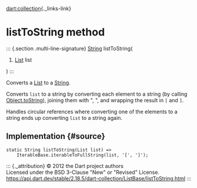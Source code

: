 [dart:collection](../../dart-collection/dart-collection-library){._links-link}

listToString method
===================

::: {.section .multi-line-signature}
[String](../../dart-core/string-class) listToString(

1.  [List](../../dart-core/list-class) list

)
:::

Converts a [List](../../dart-core/list-class) to a
[String](../../dart-core/string-class).

Converts `list` to a string by converting each element to a string (by
calling [Object.toString](../../dart-core/object/tostring)), joining
them with \", \", and wrapping the result in `[` and `]`.

Handles circular references where converting one of the elements to a
string ends up converting `list` to a string again.

Implementation {#source}
--------------

``` {.language-dart data-language="dart"}
static String listToString(List list) =>
    IterableBase.iterableToFullString(list, '[', ']');
```

::: {._attribution}
© 2012 the Dart project authors\
Licensed under the BSD 3-Clause \"New\" or \"Revised\" License.\
<https://api.dart.dev/stable/2.18.5/dart-collection/ListBase/listToString.html>
:::

